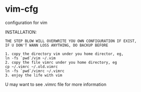 vim-cfg
=======

configuration for vim 

INSTALLATION:

    THE STEP BLOW WILL OVERWRITE YOU OWN CONFIGURATION IF EXIST,
    IF U DON'T WANN LOSS ANYTHING, DO BACKUP BEFORE

    1. copy the directory vim under you home director, eg, 
	ln -fs `pwd`/vim ~/.vim
    2. copy the file vimrc under you home directory, eg
	cp ~/.vimrc ~/.old.vimrc
	ln -fs `pwd`/vimrc ~/.vimrc
    3. enjoy the life with vim
    
U may want to see .vimrc file for more information
